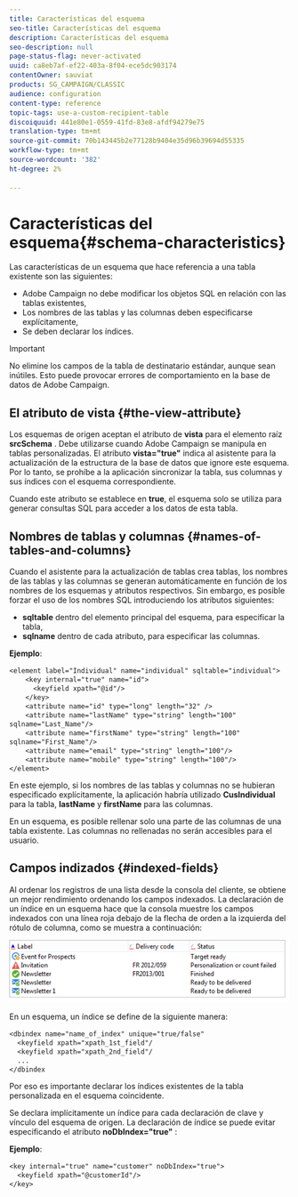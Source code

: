 ```yaml
---
title: Características del esquema
seo-title: Características del esquema
description: Características del esquema
seo-description: null
page-status-flag: never-activated
uuid: ca8eb7af-ef22-403a-8f04-ece5dc903174
contentOwner: sauviat
products: SG_CAMPAIGN/CLASSIC
audience: configuration
content-type: reference
topic-tags: use-a-custom-recipient-table
discoiquuid: 441e80e1-0559-41fd-83e8-afdf94279e75
translation-type: tm+mt
source-git-commit: 70b143445b2e77128b9404e35d96b39694d55335
workflow-type: tm+mt
source-wordcount: '382'
ht-degree: 2%

---
```



# Características del esquema{#schema-characteristics}

Las características de un esquema que hace referencia a una tabla existente son las siguientes:

* Adobe Campaign no debe modificar los objetos SQL en relación con las tablas existentes,
* Los nombres de las tablas y las columnas deben especificarse explícitamente,
* Se deben declarar los índices.

>[!IMPORTANT]
>
>No elimine los campos de la tabla de destinatario estándar, aunque sean inútiles. Esto puede provocar errores de comportamiento en la base de datos de Adobe Campaign.

## El atributo de vista {#the-view-attribute}

Los esquemas de origen aceptan el atributo de **vista** para el elemento raíz **srcSchema** . Debe utilizarse cuando Adobe Campaign se manipula en tablas personalizadas. El atributo **vista=&quot;true&quot;** indica al asistente para la actualización de la estructura de la base de datos que ignore este esquema. Por lo tanto, se prohíbe a la aplicación sincronizar la tabla, sus columnas y sus índices con el esquema correspondiente.

Cuando este atributo se establece en **true**, el esquema solo se utiliza para generar consultas SQL para acceder a los datos de esta tabla.

## Nombres de tablas y columnas {#names-of-tables-and-columns}

Cuando el asistente para la actualización de tablas crea tablas, los nombres de las tablas y las columnas se generan automáticamente en función de los nombres de los esquemas y atributos respectivos. Sin embargo, es posible forzar el uso de los nombres SQL introduciendo los atributos siguientes:

* **sqltable** dentro del elemento principal del esquema, para especificar la tabla,
* **sqlname** dentro de cada atributo, para especificar las columnas.

**Ejemplo**:

```
<element label="Individual" name="individual" sqltable="individual">
    <key internal="true" name="id">
      <keyfield xpath="@id"/>
    </key> 
    <attribute name="id" type="long" length="32" />
    <attribute name="lastName" type="string" length="100" sqlname="Last_Name"/>
    <attribute name="firstName" type="string" length="100" sqlname="First_Name"/>
    <attribute name="email" type="string" length="100"/>
    <attribute name="mobile" type="string" length="100"/>
</element>
```

En este ejemplo, si los nombres de las tablas y columnas no se hubieran especificado explícitamente, la aplicación habría utilizado **CusIndividual** para la tabla, **lastName** y **firstName** para las columnas.

En un esquema, es posible rellenar solo una parte de las columnas de una tabla existente. Las columnas no rellenadas no serán accesibles para el usuario.

## Campos indizados {#indexed-fields}

Al ordenar los registros de una lista desde la consola del cliente, se obtiene un mejor rendimiento ordenando los campos indexados. La declaración de un índice en un esquema hace que la consola muestre los campos indexados con una línea roja debajo de la flecha de orden a la izquierda del rótulo de columna, como se muestra a continuación:

![](assets/s_ncs_integration_mapping_index.png)

En un esquema, un índice se define de la siguiente manera:

```
<dbindex name="name_of_index" unique="true/false"
  <keyfield xpath="xpath_1st_field"/
  <keyfield xpath="xpath_2nd_field"/
  ...
</dbindex
```

Por eso es importante declarar los índices existentes de la tabla personalizada en el esquema coincidente.

Se declara implícitamente un índice para cada declaración de clave y vínculo del esquema de origen. La declaración de índice se puede evitar especificando el atributo **noDbIndex=&quot;true&quot;** :

**Ejemplo**:

```
<key internal="true" name="customer" noDbIndex="true">
  <keyfield xpath="@customerId"/>
</key>
```

